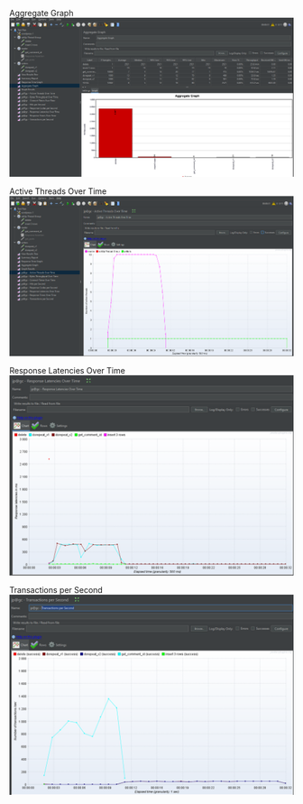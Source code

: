 Aggregate Graph
![Alt text](image.png)

Active Threads Over Time
![Alt text](image-1.png)

Response Latencies Over Time
![Alt text](image-2.png)

Transactions per Second
![Alt text](image-3.png)